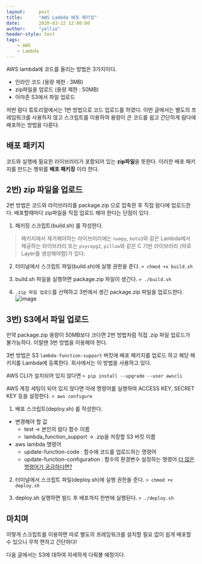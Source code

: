 ```yaml
---
layout:     post
title:      "AWS Lambda 배포 패키징"
date:       2020-03-22 12:00:00
author:     "yellie"
header-style: text
tags:
    - AWS
    - Lambda
---
```


AWS lambda에 코드를 올리는 방법은 3가지이다.

- 인라인 코드 (용량 제한 : 3MB)
- zip파일을 업로드 (용량 제한 : 50MB)
- 아마존 S3에서 파일 업로드

저번 람다 튜토리얼에서는 1번 방법으로 코드 업로드를 하였다. 이번 글에서는 별도의 프레임워크를 사용하지 않고 스크립트를 이용하여 용량이 큰 코드를 쉽고 간단하게 람다에 배포하는 방법을 다룬다.

## 배포 패키지
코드와 실행에 필요한 라이브러리가 포함되어 있는 **zip파일**을 뜻한다. 이러한 배포 패키지를 만드는 행위를 **배포 패키징** 이라 한다.

## 2번) zip 파일을 업로드
2번 방법은 코드와 라이브러리를 package.zip 으로 압축한 후 직접 람다에 업로드한다. 배포할때마다 zip파일을 직접 업로드 해야 한다는 단점이 있다.

1. 패키징 스크립트(build.sh) 를 작성한다.
<script src="https://gist.github.com/seoyeonhwng/be5919738fef9d05ae5828f0b6774121.js"></script>
> 패키지에서 제거해야하는 라이브러리에는 `numpy`, `boto3`와 같은 Lambda에서 제공하는 라이브러리 또는 `psycopg2`, `pillow`와 같은 C 기반 라이브러리 (따로 Layer를 생성해야함)가 있다.

2. 터미널에서 스크립트 파일(build.sh)에 실행 권한을 준다.
```> chmod +x build.sh ```

3. build.sh 파일을 실행하면 package.zip 파일이 생긴다.
```> ./build.sh ```

4. `.zip 파일 업로드`를 선택하고 3번에서 생긴 package.zip 파일을 업로드한다.
![image](https://user-images.githubusercontent.com/49056225/122340684-8c801d00-cf7d-11eb-9dc7-ca237962f986.png)

## 3번) S3에서 파일 업로드
만약 package.zip 용량이 50MB보다 크다면 2번 방법처럼 직접 .zip 파일 업로드가 불가능하다. 이럴땐 3번 방법을 이용해야 한다.

3번 방법은 S3 `lambda-function-support` 버킷에 배포 패키지를 업로드 하고 해당 패키지를 Lambda에 등록한다. 회사에서는 이 방법을 사용하고 있다.

AWS CLI가 설치되어 있지 않다면
```> pip install --upgrade --user awscli```

AWS 계정 세팅이 되어 있지 않다면 아래 명령어를 실행하여 ACCESS KEY, SECRET KEY 등을 설정한다.
```> aws configure ```

1. 배포 스크립트(deploy.sh) 를 작성한다.
<script src="https://gist.github.com/seoyeonhwng/2ae5e86a10379be8ae1de4ddf2d8c9ad.js"></script>
- 변경해야 할 값
    - test -> 본인의 람다 함수 이름
    - lambda_function_support -> .zip을 저장할 S3 버킷 이름
- aws lambda 명령어
    - update-function-code : 함수에 코드를 업로드하는 명령어
    - update-function-configuration : 함수의 환경변수 설정하는 명령어
[더 많은 명령어가 궁금하다면?](https://docs.aws.amazon.com/cli/latest/reference/lambda/index.html)

2. 터미널에서 스크립트 파일(deploy.sh)에 실행 권한을 준다.
```> chmod +x deploy.sh```

3. deploy.sh 실행하면 빌드 후 배포까지 한번에 실행된다.
```> ./deploy.sh```

## 마치며
이렇게 스크립트를 이용하면 따로 별도의 프레임워크를 설치할 필요 없이 쉽게 배포할 수 있으니 무척 편하고 간단하다!

다음 글에서는 S3에 대하여 자세하게 다뤄볼 예정이다.

